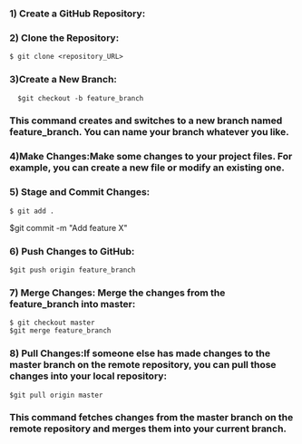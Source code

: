 
### 1) Create a GitHub Repository:

### 2) Clone the Repository:
    $ git clone <repository_URL> 

### 3)Create a New Branch:  
      $git checkout -b feature_branch
### This command creates and switches to a new branch named feature_branch. You can name your branch whatever you like.
 

### 4)Make Changes:Make some changes to your project files. For example, you can create a new file or modify an existing one. 

### 5) Stage and Commit Changes:  
	
	$ git add .
  $git commit -m "Add feature X"


  
### 6) Push Changes to GitHub:
    $git push origin feature_branch
  

### 7) Merge Changes: Merge the changes from the feature_branch into master:
    $ git checkout master
    $git merge feature_branch



### 8) Pull Changes:If someone else has made changes to the master branch on the remote repository, you can pull those changes into your local repository:
    $git pull origin master

### This command fetches changes from the master branch on the remote repository and merges them into your current branch.

